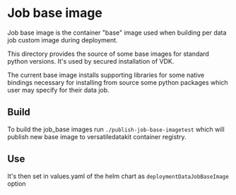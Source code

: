 # Job base image

Job base image is the container "base" image used when building per data job custom image during deployment.

This directory provides the source of some base images for standard python versions.
It's used by secured installation of VDK.

The current base image installs supporting libraries for some native bindings necessary for installing from source
some python packages which user may specify for their data job.

## Build

To build the job_base images run `./publish-job-base-imagetest` which will publish new base image to versatiledatakit
container registry.

## Use

It's then set in values.yaml of the helm chart as `deploymentDataJobBaseImage` option